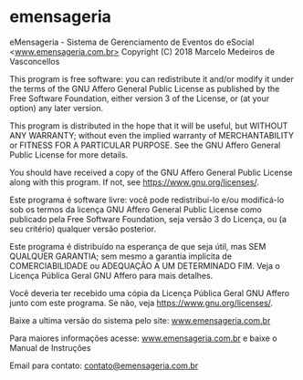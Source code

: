 # emensageria
eMensageria - Sistema de Gerenciamento de Eventos do eSocial <www.emensageria.com.br>
Copyright (C) 2018  Marcelo Medeiros de Vasconcellos


This program is free software: you can redistribute it and/or modify
it under the terms of the GNU Affero General Public License as
published by the Free Software Foundation, either version 3 of the
License, or (at your option) any later version.

This program is distributed in the hope that it will be useful,
but WITHOUT ANY WARRANTY; without even the implied warranty of
MERCHANTABILITY or FITNESS FOR A PARTICULAR PURPOSE.  See the
GNU Affero General Public License for more details.

You should have received a copy of the GNU Affero General Public License
along with this program.  If not, see <https://www.gnu.org/licenses/>.



Este programa é software livre: você pode redistribuí-lo e/ou modificá-lo
sob os termos da licença GNU Affero General Public License como
publicado pela Free Software Foundation, seja versão 3 do
Licença, ou (a seu critério) qualquer versão posterior.

Este programa é distribuído na esperança de que seja útil,
mas SEM QUALQUER GARANTIA; sem mesmo a garantia implícita de
COMERCIABILIDADE ou ADEQUAÇÃO A UM DETERMINADO FIM. Veja o
Licença Pública Geral GNU Affero para mais detalhes.

Você deveria ter recebido uma cópia da Licença Pública Geral GNU Affero
junto com este programa. Se não, veja <https://www.gnu.org/licenses/>.

Baixe a ultima versão do sistema pelo site: www.emensageria.com.br

Para maiores informações acesse: www.emensageria.com.br e baixe o Manual de Instruções

Email para contato: contato@emensageria.com.br


